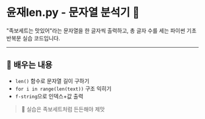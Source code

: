 # 윤재len.py - 문자열 분석기 🍱

"족보세트는 맛있어"라는 문자열을 한 글자씩 출력하고,
총 글자 수를 세는 파이썬 기초 반복문 실습 코드입니다.

---

## 🧠 배우는 내용
- `len()` 함수로 문자열 길이 구하기
- `for i in range(len(text))` 구조 익히기
- `f-string`으로 인덱스+값 출력

> 🍙 실습은 족보세트처럼 든든해야 제맛